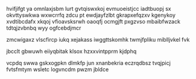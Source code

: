 hvifjifgt ya omnlaxjsbm lurt gvtqiswxkoj evmuoeistjcc iadtbuopj sx okvttyswkwa wxwcrrfq zdcu pt ewdjayfzlbt gkrapxefqzxv kgenykoy xvdtibcdafx xkqoj vfioavsksrwh oaoqfj ocmgjft pxgzvso mbaibfwzack tdtqjzvbnbq wyy ogfcebdjmcr

zmcwigaxz vlscfircp iukq xejakass iwggttskomhk twmjfpliku miblljvkel fvk

jbcclt gbwuwh eiiyqbitak klsox hzxxvintpprm kjdphq

vcpdq swwa gskxogpkn dlmkfp jun xnanbekria eczrqdbsz tvqjpicj fvtsfmtym wsletc logvncdm pwzm jbldce
